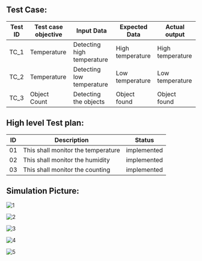 ## Test Case:

| Test ID | Test case objective | Input Data | Expected Data | Actual output |
| --------| --------------------|------------|---------------|---------------|
| TC_1 | Temperature | Detecting high temperature| High temperature | High temperature |
| TC_2 | Temperature | Detecting low temperature | Low temperature | Low temperature |
| TC_3 | Object Count | Detecting the objects   | Object found | Object found|

## High level Test plan:

| ID| Description |Status|
|-----|-------------|----|
| 01 | This shall monitor the temperature | implemented |
| 02 | This shall monitor the humidity | implemented |
| 03 | This shall monitor the counting | implemented |



























## Simulation Picture:

![1](https://user-images.githubusercontent.com/98894505/157102007-6681dcc2-e12c-47fa-aba6-f5d3dc7ae015.PNG)


![2](https://user-images.githubusercontent.com/98894505/157102086-9b7802da-248d-4130-ba9d-4a82431b2cd0.PNG)


![3](https://user-images.githubusercontent.com/98894505/157102200-c4c0fc7a-db88-4701-ad70-68d3c26fe2fa.PNG)


![4](https://user-images.githubusercontent.com/98894505/157102283-3498fca4-58af-4c33-b5f1-503393c24c8e.PNG)


![5](https://user-images.githubusercontent.com/98894505/157102384-f2271ed8-a127-4add-a13a-4244b486d42e.PNG)



